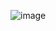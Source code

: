 ![image](https://github.com/JoyeshShrestha/JavaScript/assets/84576929/f78a9a38-850d-4abe-86a2-a6effe4d5a88)
